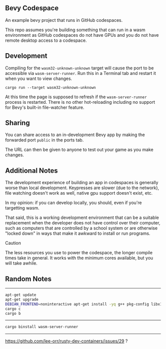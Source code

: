 ## Bevy Codespace

An example bevy project that runs in GitHub codespaces.

This repo assumes you're building something that can run in a wasm environment as GitHub codespaces do not have GPUs and you do not have remote desktop access to a codespace.

## Development

Compiling for the `wasm32-unknown-unknown` target will cause the port to be accessible via `wasm-server-runner`. Run this in a Terminal tab and restart it when you want to view changes.

```
cargo run --target wasm32-unknown-unknown
```

At this time the page is supposed to refresh if the `wasm-server-runner` process is restarted. There is no other hot-reloading including no support for Bevy's built-in file-watcher feature.

## Sharing

You can share access to an in-development Bevy app by making the forwarded port `public` in the ports tab.

The URL can then be given to anyone to test out your game as you make changes.

## Additional Notes

The development experience of building an app in codespaces is generally worse than local development. Keypresses are slower (due to the network), file watching doesn't work as well, native gpu support doesn't exist, etc.

In my opinion: if you can develop locally, you should, even if you're targetting wasm.

That said, this is a working development environment that can be a suitable replacement when the developer does not have control over their computer, such as computers that are controlled by a school system or are otherwise "locked down" in ways that make it awkward to install or run programs.

> [!CAUTION]
> The less resources you use to power the codespace, the longer compile times take in general. It works with the minimum cores available, but you will take awhile.

## Random Notes

---

```sh
apt-get update
apt-get upgrade
DEBIAN_FRONTEND=noninteractive apt-get install -yq g++ pkg-config libx11-dev libasound2-dev libudev-dev libxkbcommon-x11-0
cargo c
cargo b
```

---

```sh
cargo binstall wasm-server-runner
```

---

https://github.com/lee-orr/rusty-dev-containers/issues/29 ?